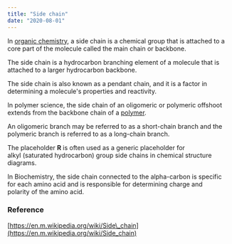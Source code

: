 ```yaml
---
title: "Side chain"
date: "2020-08-01"
---
```


In [organic chemistry](https://chemistdictionary.com/organic-chemistry/), a side chain is a chemical group that is attached to a core part of the molecule called the main chain or backbone.

The side chain is a hydrocarbon branching element of a molecule that is attached to a larger hydrocarbon backbone.

The side chain is also known as a pendant chain, and it is a factor in determining a molecule's properties and reactivity.

In polymer science, the side chain of an oligomeric or polymeric offshoot extends from the backbone chain of a [polymer](https://chemistdictionary.com/polymer/). 

An oligomeric branch may be referred to as a short-chain branch and the polymeric branch is referred to as a long-chain branch.

The placeholder **R** is often used as a generic placeholder for alkyl (saturated hydrocarbon) group side chains in chemical structure diagrams. 

In Biochemistry, the side chain connected to the alpha-carbon is specific for each amino acid and is responsible for determining charge and polarity of the amino acid. 

### Reference

[https://en.m.wikipedia.org/wiki/Side\_chain](https://en.m.wikipedia.org/wiki/Side_chain)
